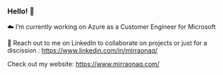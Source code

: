 ### Hello! 💫

☁️ I’m currently working on Azure as a Customer Engineer for Microsoft 

🤝 Reach out to me on LinkedIn to collaborate on projects or just for a discission : https://www.linkedin.com/in/mirraonaq/

Check out my website: https://www.mirraonaq.com/

<!--
**MirRaonaq/MirRaonaq** is a ✨ _special_ ✨ repository because its `README.md` (this file) appears on your GitHub profile.

Here are some ideas to get you started:

- 🔭 I’m currently working on ...
- 🌱 I’m currently learning ...
- 👯 I’m looking to collaborate on ...
- 🤔 I’m looking for help with ...
- 💬 Ask me about ...
- 📫 How to reach me: ...
- 😄 Pronouns: ...
- ⚡ Fun fact: ...
-->
